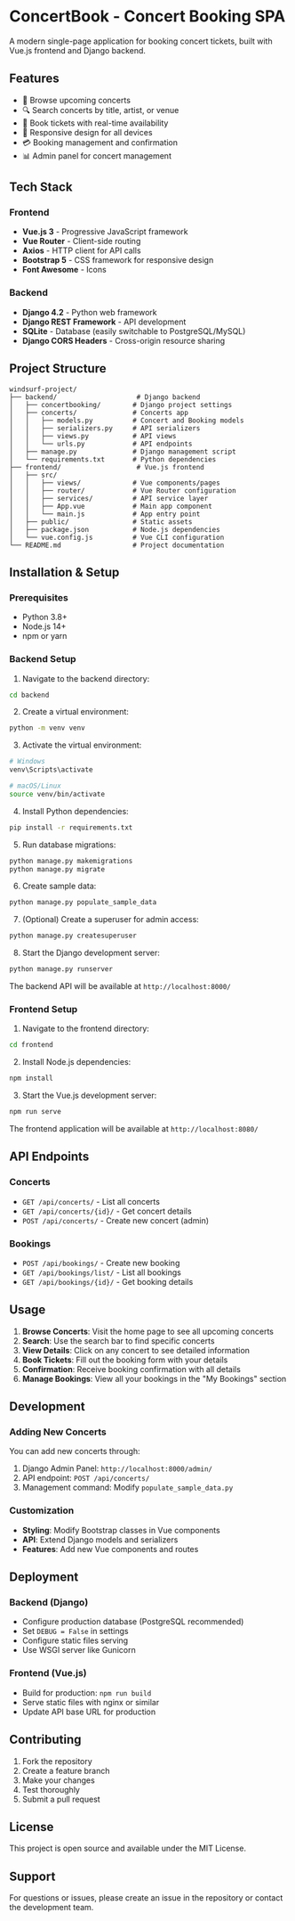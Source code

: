 # ConcertBook - Concert Booking SPA

A modern single-page application for booking concert tickets, built with Vue.js frontend and Django backend.

## Features

- 🎵 Browse upcoming concerts
- 🔍 Search concerts by title, artist, or venue
- 🎫 Book tickets with real-time availability
- 📱 Responsive design for all devices
- 💳 Booking management and confirmation
- 📊 Admin panel for concert management

## Tech Stack

### Frontend
- **Vue.js 3** - Progressive JavaScript framework
- **Vue Router** - Client-side routing
- **Axios** - HTTP client for API calls
- **Bootstrap 5** - CSS framework for responsive design
- **Font Awesome** - Icons

### Backend
- **Django 4.2** - Python web framework
- **Django REST Framework** - API development
- **SQLite** - Database (easily switchable to PostgreSQL/MySQL)
- **Django CORS Headers** - Cross-origin resource sharing

## Project Structure

```
windsurf-project/
├── backend/                    # Django backend
│   ├── concertbooking/        # Django project settings
│   ├── concerts/              # Concerts app
│   │   ├── models.py          # Concert and Booking models
│   │   ├── serializers.py     # API serializers
│   │   ├── views.py           # API views
│   │   └── urls.py            # API endpoints
│   ├── manage.py              # Django management script
│   └── requirements.txt       # Python dependencies
├── frontend/                   # Vue.js frontend
│   ├── src/
│   │   ├── views/             # Vue components/pages
│   │   ├── router/            # Vue Router configuration
│   │   ├── services/          # API service layer
│   │   ├── App.vue            # Main app component
│   │   └── main.js            # App entry point
│   ├── public/                # Static assets
│   ├── package.json           # Node.js dependencies
│   └── vue.config.js          # Vue CLI configuration
└── README.md                  # Project documentation
```

## Installation & Setup

### Prerequisites
- Python 3.8+
- Node.js 14+
- npm or yarn

### Backend Setup

1. Navigate to the backend directory:
```bash
cd backend
```

2. Create a virtual environment:
```bash
python -m venv venv
```

3. Activate the virtual environment:
```bash
# Windows
venv\Scripts\activate

# macOS/Linux
source venv/bin/activate
```

4. Install Python dependencies:
```bash
pip install -r requirements.txt
```

5. Run database migrations:
```bash
python manage.py makemigrations
python manage.py migrate
```

6. Create sample data:
```bash
python manage.py populate_sample_data
```

7. (Optional) Create a superuser for admin access:
```bash
python manage.py createsuperuser
```

8. Start the Django development server:
```bash
python manage.py runserver
```

The backend API will be available at `http://localhost:8000/`

### Frontend Setup

1. Navigate to the frontend directory:
```bash
cd frontend
```

2. Install Node.js dependencies:
```bash
npm install
```

3. Start the Vue.js development server:
```bash
npm run serve
```

The frontend application will be available at `http://localhost:8080/`

## API Endpoints

### Concerts
- `GET /api/concerts/` - List all concerts
- `GET /api/concerts/{id}/` - Get concert details
- `POST /api/concerts/` - Create new concert (admin)

### Bookings
- `POST /api/bookings/` - Create new booking
- `GET /api/bookings/list/` - List all bookings
- `GET /api/bookings/{id}/` - Get booking details

## Usage

1. **Browse Concerts**: Visit the home page to see all upcoming concerts
2. **Search**: Use the search bar to find specific concerts
3. **View Details**: Click on any concert to see detailed information
4. **Book Tickets**: Fill out the booking form with your details
5. **Confirmation**: Receive booking confirmation with all details
6. **Manage Bookings**: View all your bookings in the "My Bookings" section

## Development

### Adding New Concerts
You can add new concerts through:
1. Django Admin Panel: `http://localhost:8000/admin/`
2. API endpoint: `POST /api/concerts/`
3. Management command: Modify `populate_sample_data.py`

### Customization
- **Styling**: Modify Bootstrap classes in Vue components
- **API**: Extend Django models and serializers
- **Features**: Add new Vue components and routes

## Deployment

### Backend (Django)
- Configure production database (PostgreSQL recommended)
- Set `DEBUG = False` in settings
- Configure static files serving
- Use WSGI server like Gunicorn

### Frontend (Vue.js)
- Build for production: `npm run build`
- Serve static files with nginx or similar
- Update API base URL for production

## Contributing

1. Fork the repository
2. Create a feature branch
3. Make your changes
4. Test thoroughly
5. Submit a pull request

## License

This project is open source and available under the MIT License.

## Support

For questions or issues, please create an issue in the repository or contact the development team.
